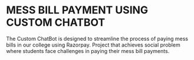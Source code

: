 # MESS BILL PAYMENT USING CUSTOM CHATBOT

The Custom ChatBot is designed to streamline the process of paying mess bills in our college using Razorpay. Project that achieves social problem where students face challenges in paying their mess bill payments.


